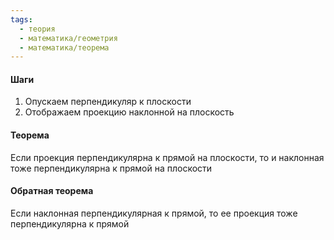 ```yaml
---
tags:
  - теория
  - математика/геометрия
  - математика/теорема
---
```

#### Шаги
1. Опускаем перпендикуляр к плоскости
2. Отображаем проекцию наклонной на плоскость

#### Теорема
Если проекция перпендикулярна к прямой на плоскости, то и наклонная тоже перпендикулярна к прямой на плоскости

#### Обратная теорема
Если наклонная перпендикулярная к прямой, то ее проекция тоже перпендикулярна к прямой